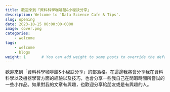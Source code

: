 ```yaml
---
title: 歡迎來到「資料科學咖啡館&小秘訣分享」
description: Welcome to 'Data Science Cafe & Tips'.
slug: opening
date: 2023-10-15 00:00:00+0000
image: cover.png
categories:
    - welcome
tags:
    - welcome
    - blogs
weight: 1       # You can add weight to some posts to override the default sorting (date descending)
---
```


歡迎來到「資料科學咖啡館&小秘訣分享」的部落格。在這邊我將會分享我在資料科學以及機器學習方面的經驗以及技巧，也會分享一些我自己在閒暇時間所嘗試的一些小作品。如果對我的文章有興趣，也歡迎分享給朋友或是有興趣的人。

